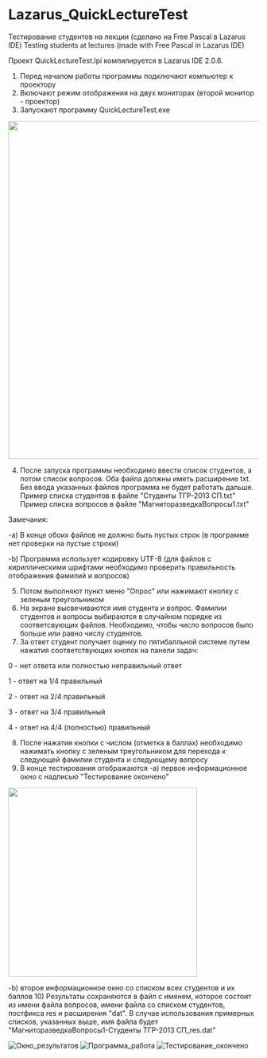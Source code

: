 # Lazarus_QuickLectureTest
Тестирование студентов на лекции (сделано на Free Pascal в Lazarus IDE)
Testing students at lectures (made with Free Pascal in Lazarus IDE) 

Проект QuickLectureTest.lpi компилируется в Lazarus IDE 2.0.6.

1) Перед началом работы программы подключают компьютер к проектору
2) Включают режим отображения на двух мониторах (второй монитор - проектор)
3) Запускают программу QuickLectureTest.exe 

<p align="left">
  <img src="https://user-images.githubusercontent.com/20105840/129618718-92a24a5b-0292-4e06-8e1e-4db11997fff1.png" width="680">
</p>

4) После запуска программы необходимо ввести список студентов, а потом список вопросов. Оба файла должны иметь расширение txt.
Без ввода указанных файлов программа не будет работать дальше.
Пример списка студентов в файле "Студенты ТГР-2013 СП.txt"
Пример списка вопросов в файле "МагниторазведкаВопросы1.txt"

Замечания:

-a) В конце обоих файлов не должно быть пустых строк (в программе нет проверки на пустые строки)
 
-b) Программа использует кодировку UTF-8 (для файлов с кириллическими шрифтами необходимо проверить правильность отображения фамилий и вопросов)
 
5) Потом выполняют пункт меню "Опрос" или нажимают кнопку с зеленым треугольником
6) На экране высвечиваются имя студента и вопрос. Фамилии студентов и вопросы выбираются в случайном порядке из соответсвующих файлов.
Необходимо, чтобы число вопросов было больше или равно числу студентов.
7) За ответ студент получает оценку по пятибалльной системе путем нажатия соответствующих кнопок на панели задач:

0 - нет ответа или полностью неправильный ответ

1 - ответ на 1/4 правильный

2 - ответ на 2/4 правильный

3 - ответ на 3/4 правильный

4 - ответ на 4/4 (полностью) правильный

8) После нажатия кнопки с числом (отметка в баллах) необходимо нажимать кнопку с зеленым треугольником для перехода к следующей фамилии студента и следующему вопросу
9) В конце тестирования отображаются 
 -a) первое информационное окно с надписью "Тестирование окончено"
 <p align="left">
  <img src="https://user-images.githubusercontent.com/20105840/129618725-847f118e-987c-48db-af1f-bbc894571e71.png" width="380">
</p>
 -b) второе информационное окно со списком всех студентов и их баллов 
10) Результаты сохраняются в файл с именем, которое состоит из имени файла вопросов, имени файла со списком студентов, постфикса res и расширения "dat".
В случае использования примерных списков, указанных выше, имя файла будет "МагниторазведкаВопросы1-Студенты ТГР-2013 СП_res.dat"


![Окно_результатов](https://user-images.githubusercontent.com/20105840/129618719-ea12c688-5d57-4e55-9f0f-97e07620a4fd.png)
![Программа_работа](https://user-images.githubusercontent.com/20105840/129618721-2c6fab99-f7e7-4f18-817a-871045bd84ea.png)
![Тестирование_окончено](https://user-images.githubusercontent.com/20105840/129618725-847f118e-987c-48db-af1f-bbc894571e71.png)
